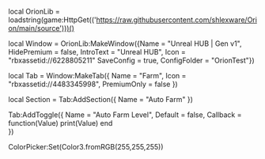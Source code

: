 local OrionLib = loadstring(game:HttpGet(('https://raw.githubusercontent.com/shlexware/Orion/main/source')))()

local Window = OrionLib:MakeWindow({Name = "Unreal HUB | Gen v1", HidePremium = false, IntroText = "Unreal HUB", Icon = "rbxassetid://6228805211" SaveConfig = true, ConfigFolder = "OrionTest"})

local Tab = Window:MakeTab({
	Name = "Farm",
	Icon = "rbxassetid://4483345998",
	PremiumOnly = false
})

local Section = Tab:AddSection({
	Name = "Auto Farm"
})

Tab:AddToggle({
	Name = "Auto Farm Level",
	Default = false,
	Callback = function(Value)
		print(Value)
	end    
})

ColorPicker:Set(Color3.fromRGB(255,255,255))
